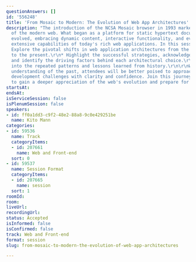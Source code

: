 ```yaml
---
questionAnswers: []
id: '556248'
title: 'From Mosaic to Modern: The Evolution of Web App Architectures'
description: "The introduction of the NCSA Mosaic browser in 1993 marked the inception
  of the modern web. What began as a platform for static hypertext documents rapidly
  evolved, embracing dynamic content, interactive functionality, and eventually the
  extensive capabilities of today's rich web applications. In this session, we will:\r\n\r\n*
  Explore the pivotal shifts in web application architectures from the early 1990s
  to the present.\r\n* Highlight the successful strategies, acknowledge the missteps,
  and identify the driving factors behind each architectural choice.\r\n* Offer insights
  into the repeated patterns and lessons learned from history.\r\n\r\nWith a keen
  understanding of the past, attendees will be better poised to approach future web
  development challenges with clarity and confidence. Join this journey through time
  to gain a deeper appreciation of the web's evolution and prepare for what lies ahead."
startsAt: 
endsAt: 
isServiceSession: false
isPlenumSession: false
speakers:
- id: ff0a1dd3-c9f2-48e2-88a8-9c0e429251be
  name: Kito Mann
categories:
- id: 59536
  name: Track
  categoryItems:
  - id: 207661
    name: Web and Front-end
  sort: 0
- id: 59537
  name: Session Format
  categoryItems:
  - id: 207665
    name: session
  sort: 1
roomId: 
room: 
liveUrl: 
recordingUrl: 
status: Accepted
isInformed: false
isConfirmed: false
track: Web and Front-end
format: session
slug: from-mosaic-to-modern-the-evolution-of-web-app-architectures

---
```

